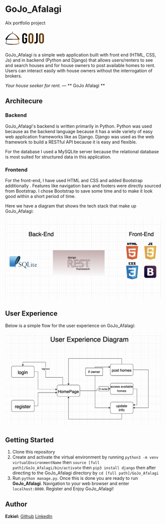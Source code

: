 # GoJo_Afalagi
Alx portfolio project

![GoJo_Afalagi logo](/static/images/gojo.png)

GoJo_Afalagi is a simple web application built with front end (HTML, CSS, Js) and in backend (Python and Django) that allows users/renters to see and search houses and for house owners to post available homes to rent. Users can interact easily with house owners without the interrogation of brokers.

*Your house seeker for rent.*
― ** GoJo Afalagi **

## Architecure

### Backend

GoJo_Afalagi's backend is written primarily in Python. Python was used because as the backend language because it has a wide variety of easy web application frameworks like as Django. Django was used as the web framework to build a RESTful API because it is easy and flexible. 

For the database I used a MySQLite server because the relational database is most suited for structured data in this application.

### Frontend

For the front-end, I have used HTML and CSS and added Bootstrap additionally . Features like navigation bars and footers were directly sourced from Bootstrap. I chose Bootstrap to save some time and to make it look good within a short period of time.

Here we have a diagram that shows the tech stack that make up GoJo_Afalagi:

![Tech stack](/static/images/techstack.png)

## User Experience

Below is a simple flow for the user experience on GoJo_Afalagi:

![User experience](/static/images/user_exp.png)

## Getting Started

1. Clone this repository
2. Create and activate the virtual environment by running 
`python3 -m venv virtualEnvironmentName` then `source [full path]/GoJo_Afalagi/bin/activate` then `pip3 install django` then after directing to the GoJo_Afalagi directory by `cd [full path]/GoJo_Afalagi`
3. Run `python manage.py`. Once this is done you are ready to run **GoJo_Afalagi**. Navigation to your web browser and enter `localhost:8000`. Register and Enjoy GoJo_Afalagi!

## Author

**Ezkiel:** [Github](https://github.com/ezekielmisgae/)
[LinkedIn](https://www.linkedin.com/in/ezekielmisgae)